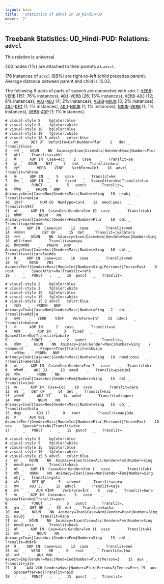 ```yaml
---
layout: base
title:  'Statistics of advcl in UD_Hindi-PUD'
udver: '2'
---
```


## Treebank Statistics: UD_Hindi-PUD: Relations: `advcl`

This relation is universal.

200 nodes (1%) are attached to their parents as `advcl`.

176 instances of `advcl` (88%) are right-to-left (child precedes parent).
Average distance between parent and child is 10.03.

The following 9 pairs of parts of speech are connected with `advcl`: <tt><a href="hi_pud-pos-VERB.html">VERB</a></tt>-<tt><a href="hi_pud-pos-VERB.html">VERB</a></tt> (151; 76% instances), <tt><a href="hi_pud-pos-ADJ.html">ADJ</a></tt>-<tt><a href="hi_pud-pos-VERB.html">VERB</a></tt> (26; 13% instances), <tt><a href="hi_pud-pos-VERB.html">VERB</a></tt>-<tt><a href="hi_pud-pos-ADJ.html">ADJ</a></tt> (12; 6% instances), <tt><a href="hi_pud-pos-ADJ.html">ADJ</a></tt>-<tt><a href="hi_pud-pos-ADJ.html">ADJ</a></tt> (4; 2% instances), <tt><a href="hi_pud-pos-VERB.html">VERB</a></tt>-<tt><a href="hi_pud-pos-NOUN.html">NOUN</a></tt> (3; 2% instances), <tt><a href="hi_pud-pos-ADJ.html">ADJ</a></tt>-<tt><a href="hi_pud-pos-DET.html">DET</a></tt> (1; 1% instances), <tt><a href="hi_pud-pos-ADJ.html">ADJ</a></tt>-<tt><a href="hi_pud-pos-NOUN.html">NOUN</a></tt> (1; 1% instances), <tt><a href="hi_pud-pos-NOUN.html">NOUN</a></tt>-<tt><a href="hi_pud-pos-VERB.html">VERB</a></tt> (1; 1% instances), <tt><a href="hi_pud-pos-VERB.html">VERB</a></tt>-<tt><a href="hi_pud-pos-ADP.html">ADP</a></tt> (1; 1% instances).


~~~ conllu
# visual-style 5	bgColor:blue
# visual-style 5	fgColor:white
# visual-style 18	bgColor:blue
# visual-style 18	fgColor:white
# visual-style 18 5 advcl	color:blue
1	इन	_	DET	DT	Definite=Def|Number=Plur	2	det	_	Translit=ina
2	सभी	_	NOUN	NN	Animacy=Inan|Case=Acc|Gender=Masc|Number=Plur	5	obl	_	Translit=sabhī
3	से	_	ADP	IN	Case=Acc	2	case	_	Translit=se
4	दूर	_	NOUN	NST	_	5	obl	_	Translit=dūra
5	रहने	_	VERB	VINF	VerbForm=Inf	18	advcl	_	Translit=rahane
6	के	_	ADP	IN	_	5	case	_	Translit=ke
7	लिए	_	ADP	IN	_	6	fixed	_	SpaceAfter=No|Translit=lie
8	,	_	PUNCT	,	_	5	punct	_	Translit=,
9	रेमिस	_	PROPN	NNP	Animacy=Anim|Case=Nom|Gender=Masc|Number=Sing	18	nsubj	_	Translit=remisa
10	1947	_	NUM	CD	NumType=Card	12	nmod:poss	_	Translit=1947
11	की	_	ADP	IN	Case=Gen|Gender=Fem	10	case	_	Translit=kī
12	गर्मियों	_	NOUN	NN	Animacy=Inan|Case=Acc|Gender=Fem|Number=Plur	18	obl	_	Translit=garmiyoṁ
13	में	_	ADP	IN	Case=Loc	12	case	_	Translit=meṁ
14	ज्यादातर	_	DET	QF	_	15	det	_	Translit=jyādātara
15	समय	_	NOUN	NN	Animacy=Inan|Case=Nom|Gender=Masc|Number=Sing	18	obl:tmod	_	Translit=samaya
16	स्विट्जरलैंड	_	PROPN	NNP	Animacy=Inan|Case=Acc|Gender=Masc|Number=Sing	18	obl	_	Translit=sviṭjaralaiṁḍa
17	में	_	ADP	IN	Case=Loc	16	case	_	Translit=meṁ
18	रहा	_	VERB	VBI	Aspect=Perf|Gender=Masc|Mood=Ind|Number=Sing|Person=3|Tense=Past	0	root	_	SpaceAfter=No|Translit=rahā
19	।	_	PUNCT	.	_	18	punct	_	Translit=.

~~~


~~~ conllu
# visual-style 2	bgColor:blue
# visual-style 2	fgColor:white
# visual-style 15	bgColor:blue
# visual-style 15	fgColor:white
# visual-style 15 2 advcl	color:blue
1	एंडीज	_	PROPN	NNP	Animacy=Inan|Case=Nom|Gender=Masc|Number=Sing	2	obj	_	Translit=eṁḍīja
2	बनने	_	VERB	VINF	VerbForm=Inf	15	advcl	_	Translit=banane
3	से	_	ADP	IN	_	2	case	_	Translit=se
4	पहले	_	ADP	IN	_	3	fixed	_	SpaceAfter=No|Translit=pahale
5	,	_	PUNCT	,	_	2	punct	_	Translit=,
6	दक्षिण	_	NOUN	NN	Animacy=Inan|Gender=Masc|Number=Sing	7	compound	_	Proper=True|Translit=dakṣiṇa
7	अमेरिका	_	PROPN	NNP	Animacy=Inan|Case=Acc|Gender=Masc|Number=Sing	10	nmod:poss	_	Translit=amerikā
8	की	_	ADP	IN	Case=Gen|Gender=Fem	7	case	_	Translit=kī
9	पश्चिमी	_	ADJ	JJ	_	10	amod	_	Translit=paścimī
10	सीमा	_	NOUN	NN	Animacy=Inan|Case=Acc|Gender=Fem|Number=Sing	15	obl	_	Translit=sīmā
11	पर	_	ADP	IN	Case=Loc	10	case	_	Translit=para
12	कई	_	DET	QF	_	14	det	_	Translit=kaī
13	ऑरगेनी	_	ADJ	JJ	_	14	amod	_	Translit=ôragenī
14	स्थल	_	NOUN	NN	Animacy=Inan|Case=Nom|Gender=Masc|Number=Sing	15	obj	_	Translit=sthala
15	मौजूद	_	ADJ	JJ	_	0	root	_	Translit=maujūda
16	थे	_	AUX	VBI	Aspect=Perf|Gender=Masc|Mood=Ind|Number=Plur|Person=3|Tense=Past	15	cop	_	SpaceAfter=No|Translit=the
17	।	_	PUNCT	.	_	15	punct	_	Translit=.

~~~


~~~ conllu
# visual-style 5	bgColor:blue
# visual-style 5	fgColor:white
# visual-style 15	bgColor:blue
# visual-style 15	fgColor:white
# visual-style 15 5 advcl	color:blue
1	हवा	_	NOUN	NN	Animacy=Inan|Case=Acc|Gender=Fem|Number=Sing	3	nmod:poss	_	Translit=havā
2	की	_	ADP	IN	Case=Gen|Gender=Fem	1	case	_	Translit=kī
3	गति	_	NOUN	NN	Animacy=Inan|Case=Nom|Gender=Fem|Number=Sing	5	obj	_	Translit=gati
4	और	_	DET	QF	_	5	advmod	_	Translit=aura
5	तेज	_	ADJ	JJ	_	15	advcl	_	Translit=teja
6	होने	_	AUX	VINF	VerbForm=Inf	5	cop	_	Translit=hone
7	पर	_	ADP	IN	Case=Acc	5	case	_	SpaceAfter=No|Translit=para
8	,	_	PUNCT	,	_	5	punct	_	Translit=,
9	कुछ	_	DET	QF	_	10	det	_	Translit=kucha
10	कण	_	NOUN	NN	Animacy=Inan|Case=Nom|Gender=Masc|Number=Sing	15	nsubj	_	Translit=kaṇa
11	हवा	_	NOUN	NN	Animacy=Inan|Case=Acc|Gender=Fem|Number=Sing	13	nmod:poss	_	Translit=havā
12	की	_	ADP	IN	Case=Gen|Gender=Fem	11	case	_	Translit=kī
13	धारा	_	NOUN	NN	Animacy=Inan|Case=Acc|Gender=Fem|Number=Sing	15	obl	_	Translit=dhārā
14	में	_	ADP	IN	Case=Loc	13	case	_	Translit=meṁ
15	उठ	_	VERB	VB	_	0	root	_	Translit=uṭha
16	जाते	_	AUX	VXH	Aspect=Imp|Gender=Masc|Mood=Ind|Number=Plur|Person=3	15	aux	_	Translit=jāte
17	हैं	_	AUX	VXH	Gender=Masc|Number=Plur|Person=3|Tense=Pres	15	aux	_	SpaceAfter=No|Translit=haiṁ
18	।	_	PUNCT	.	_	15	punct	_	Translit=.

~~~


